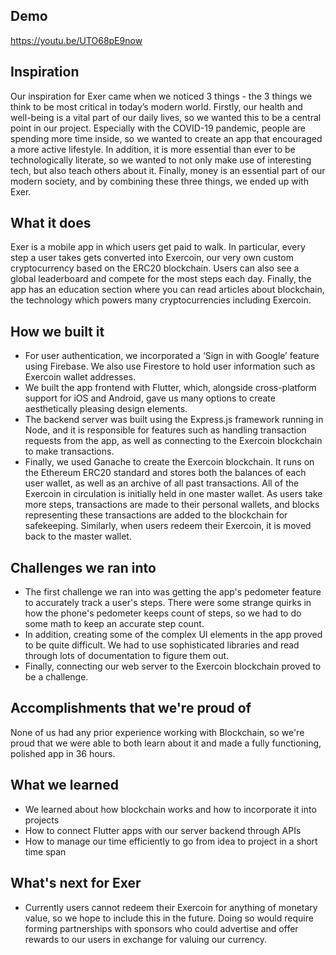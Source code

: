 ## Demo 

https://youtu.be/UTO68pE9now

## Inspiration
Our inspiration for Exer came when we noticed 3 things - the 3 things we think to be most critical in today’s modern world. Firstly, our health and well-being is a vital part of our daily lives, so we wanted this to be a central point in our project. Especially with the COVID-19 pandemic, people are spending more time inside, so we wanted to create an app that encouraged a more active lifestyle. In addition, it is more essential than ever to be technologically literate, so we wanted to not only make use of interesting tech, but also teach others about it. Finally, money is an essential part of our modern society, and by combining these three things, we ended up with Exer.

## What it does
Exer is a mobile app in which users get paid to walk. In particular, every step a user takes gets converted into Exercoin, our very own custom cryptocurrency based on the ERC20 blockchain. Users can also see a global leaderboard and compete for the most steps each day. Finally, the app has an education section where you can read articles about blockchain, the technology which powers many cryptocurrencies including Exercoin.

## How we built it
- For user authentication, we incorporated a ‘Sign in with Google’ feature using Firebase. We also use Firestore to hold user information such as Exercoin wallet addresses.
- We built the app frontend with Flutter, which, alongside cross-platform support for iOS and Android, gave us many options to create aesthetically pleasing design elements.
- The backend server was built using the Express.js framework running in Node, and it is responsible for features such as handling transaction requests from the app, as well as connecting to the Exercoin blockchain to make transactions.
- Finally, we used Ganache to create the Exercoin blockchain. It runs on the Ethereum ERC20 standard and stores both the balances of each user wallet, as well as an archive of all past transactions. All of the Exercoin in circulation is initially held in one master wallet. As users take more steps, transactions are made to their personal wallets, and blocks representing these transactions are added to the blockchain for safekeeping. Similarly, when users redeem their Exercoin, it is moved back to the master wallet.

## Challenges we ran into
- The first challenge we ran into was getting the app's pedometer feature to accurately track a user's steps. There were some strange quirks in how the phone's pedometer keeps count of steps, so we had to do some math to keep an accurate step count.
- In addition, creating some of the complex UI elements in the app proved to be quite difficult. We had to use sophisticated libraries and read through lots of documentation to figure them out.
- Finally, connecting our web server to the Exercoin blockchain proved to be a challenge.

## Accomplishments that we're proud of
None of us had any prior experience working with Blockchain, so we're proud that we were able to both learn about it and made a fully functioning, polished app in 36 hours.

## What we learned
- We learned about how blockchain works and how to incorporate it into projects
- How to connect Flutter apps with our server backend through APIs
- How to manage our time efficiently to go from idea to project in a short time span 

## What's next for Exer
- Currently users cannot redeem their Exercoin for anything of monetary value, so we hope to include this in the future. Doing so would require forming partnerships with sponsors who could advertise and offer rewards to our users in exchange for valuing our currency.
